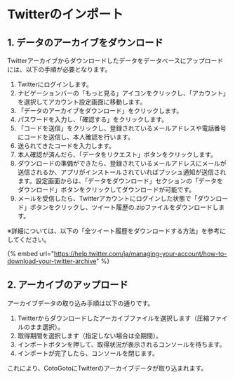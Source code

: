# Twitterのインポート

## 1. データのアーカイブをダウンロード

Twitterアーカイブからダウンロードしたデータをデータベースにアップロードには、以下の手順が必要となります。

1. Twitterにログインします。
2. ナビゲーションバーの「もっと見る」アイコンをクリックし、「アカウント」を選択してアカウント設定画面に移動します。
3. 「データのアーカイブをダウンロード」をクリックします。
4. パスワードを入力し、「確認する」をクリックします。
5. 「コードを送信」をクリックし、登録されているメールアドレスや電話番号にコードを送信し、本人確認を行います。
6. 送られてきたコードを入力します。
7. 本人確認が済んだら、「データをリクエスト」ボタンをクリックします。
8. ダウンロードの準備ができたら、登録されているメールアドレスにメールが送信されるか、アプリがインストールされていればプッシュ通知が送信されます。設定画面からは、「データをダウンロード」セクションの「データをダウンロード」ボタンをクリックしてダウンロードが可能です。
9. メールを受信したら、Twitterアカウントにログインした状態で「ダウンロード」ボタンをクリックし、ツイート履歴の.zipファイルをダウンロードします。

※詳細については、以下の「全ツイート履歴をダウンロードする方法」を参考にしてください。

{% embed url="https://help.twitter.com/ja/managing-your-account/how-to-download-your-twitter-archive" %}

## 2. アーカイブのアップロード

アーカイブデータの取り込み手順は以下の通りです。

1. Twitterからダウンロードしたアーカイブファイルを選択します（圧縮ファイルのまま選択）。
2. 取得期間を選択します（指定しない場合は全期間）。
3. インポートボタンを押して、取得状況が表示されるコンソールを待ちます。
4. インポートが完了したら、コンソールを閉じます。

これにより、CotoGotoにTwitterのアーカイブデータが取り込まれます。



